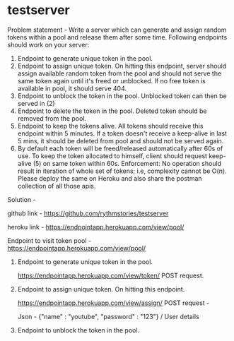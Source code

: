 # testserver

Problem statement - 
Write a server which can generate and assign random tokens within a pool and release them after some time. Following endpoints should work on your server:
1. Endpoint to generate unique token in the pool.
2. Endpoint to assign unique token. On hitting this endpoint, server should assign available random token from the pool and should not serve the same token again until it's freed or unblocked. If no free token is available in pool, it should serve 404.
3. Endpoint to unblock the token in the pool. Unblocked token can then be served in (2)
4. Endpoint to delete the token in the pool. Deleted token should be removed from the pool.
5. Endpoint to keep the tokens alive. All tokens should receive this endpoint within 5 minutes. If a token doesn't receive a keep-alive in last 5 mins, it should be deleted from pool and should not be served again.
6. By default each token will be freed/released automatically after 60s of use. To keep the token allocated to himself, client should request keep-alive (5) on same token within 60s.
Enforcement: No operation should result in iteration of whole set of tokens; i.e, complexity cannot be O(n).
Please deploy the same on Heroku and also share the postman collection of all those apis.

Solution - 

github link - https://github.com/rythmstories/testserver 

heroku link - https://endpointapp.herokuapp.com/view/pool/ 

Endpoint to visit token pool - https://endpointapp.herokuapp.com/view/pool/ 

1. Endpoint to generate unique token in the pool.

    https://endpointapp.herokuapp.com/view/token/       POST request.

2. Endpoint to assign unique token. On hitting this endpoint. 
    
    https://endpointapp.herokuapp.com/view/assign/      POST request - 

    Json - 
            {"name" : "youtube", "password" : "123"}  / User details

3. Endpoint to unblock the token in the pool.
 